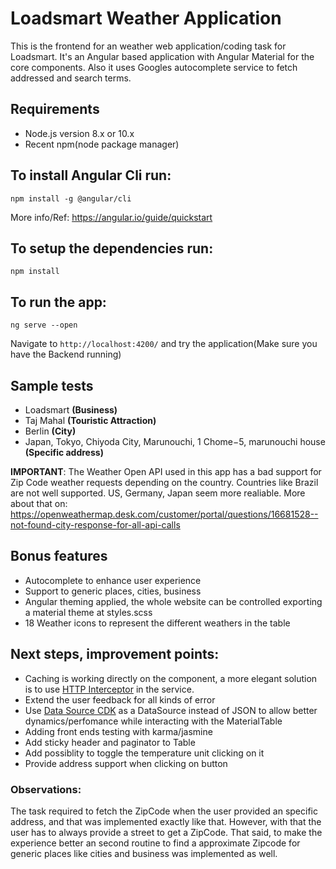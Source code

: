 # Loadsmart Weather Application
This is the frontend for an weather web application/coding task for Loadsmart. It's an Angular based application with Angular Material for the core components. Also it uses Googles autocomplete service to fetch addressed and search terms.

## Requirements
- Node.js version 8.x or 10.x
- Recent npm(node package manager)

## To install Angular Cli run:

```
npm install -g @angular/cli
```
More info/Ref: https://angular.io/guide/quickstart

## To setup the dependencies run:

```
npm install
```

## To run the app:

```
ng serve --open
```
Navigate to `http://localhost:4200/` and try the application(Make sure you have the Backend running)

## Sample tests
- Loadsmart **(Business)**
- Taj Mahal **(Touristic Attraction)**
- Berlin **(City)** 
- Japan, Tokyo, Chiyoda City, Marunouchi, 1 Chome−5, marunouchi house **(Specific address)** 

**IMPORTANT**: The Weather Open API used in this app has a bad support for Zip Code weather requests 
depending on the country. Countries like Brazil are not well supported. US, Germany, Japan seem more realiable.
More about that on: https://openweathermap.desk.com/customer/portal/questions/16681528--not-found-city-response-for-all-api-calls

## Bonus features
- Autocomplete to enhance user experience
- Support to generic places, cities, business
- Angular theming applied, the whole website can be controlled exporting a material theme at styles.scss
- 18 Weather icons to represent the different weathers in the table

## Next steps, improvement points:
- Caching is working directly on the component, a more elegant solution is to use [HTTP Interceptor](https://angular.io/api/common/http/HttpInterceptor) in the service.
- Extend the user feedback for all kinds of error
- Use [Data Source CDK](https://material.angular.io/components/table/overview#datasource) as a DataSource instead of JSON to allow better dynamics/perfomance while interacting with the MaterialTable
- Adding front ends testing with karma/jasmine 
- Add sticky header and paginator to Table
- Add possiblity to toggle the temperature unit clicking on it
- Provide address support when clicking on button

### Observations:
The task required to fetch the ZipCode when the user provided an specific address, and that was implemented exactly like that. However, with that the user has to always provide a street to get a ZipCode. That said, to make the experience better an second routine to find a approximate Zipcode for generic places like cities and business was implemented as well. 


